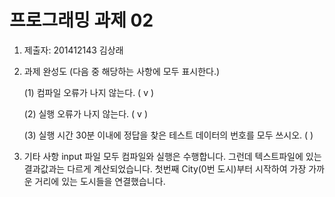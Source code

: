 ﻿# 프로그래밍 과제 02

1. 제출자:  201412143 김상래

2. 과제 완성도 (다음 중 해당하는 사항에 모두 표시한다.)

	(1) 컴파일 오류가 나지 않는다. (  v  )
    
	(2) 실행 오류가 나지 않는다. (  v  )
    
	(3) 실행 시간 30분 이내에 정답을 찾은 테스트 데이터의 번호를 모두 쓰시오. (                                                             )
    
3. 기타 사항 
 input 파일 모두 컴파일와 실행은 수행합니다. 그런데 텍스트파일에 있는 결과값과는 다르게 계산되었습니다.
 첫번째 City(0번 도시)부터 시작하여 가장 가까운 거리에 있는 도시들을 연결했습니다.